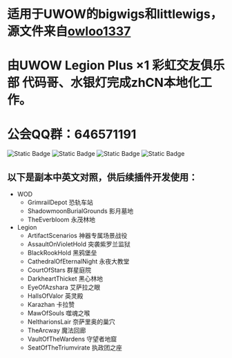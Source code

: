 # 适用于UWOW的bigwigs和littlewigs，源文件来自[owloo1337](https://drive.google.com/drive/folders/1FFIIEvq1PhcMHhEv4VpoX1WaWsUAq4oO)
# 由UWOW Legion Plus ×1 彩虹交友俱乐部 代码哥、水银灯完成zhCN本地化工作。
# 公会QQ群：646571191

![Static Badge](https://img.shields.io/badge/license-Apache%20License%202.0-blue?style=flat)
![Static Badge](https://img.shields.io/badge/build-passing-green?style=flat)
![Static Badge](https://img.shields.io/badge/language-lua-orange?style=flat)
![Static Badge](https://img.shields.io/badge/version-v2.0.2--20250920-yellow?style=flat)

  
## 以下是副本中英文对照，供后续插件开发使用：
  
  + WOD
    + GrimrailDepot 恐轨车站
    + ShadowmoonBurialGrounds 影月墓地
    + TheEverbloom 永茂林地
 + Legion
    + ArtifactScenarios 神器专属场景战役
    + AssaultOnVioletHold 突袭紫罗兰监狱
    + BlackRookHold 黑鸦堡垒
    + CathedralOfEternalNight 永夜大教堂
    + CourtOfStars 群星庭院
    + DarkheartThicket 黑心林地
    + EyeOfAzshara 艾萨拉之眼
    + HallsOfValor 英灵殿
    + Karazhan 卡拉赞
    + MawOfSouls 噬魂之喉
    + NeltharionsLair 奈萨里奥的巢穴 
    + TheArcway 魔法回廊
    + VaultOfTheWardens 守望者地窟
    + SeatOfTheTriumvirate 执政团之座
